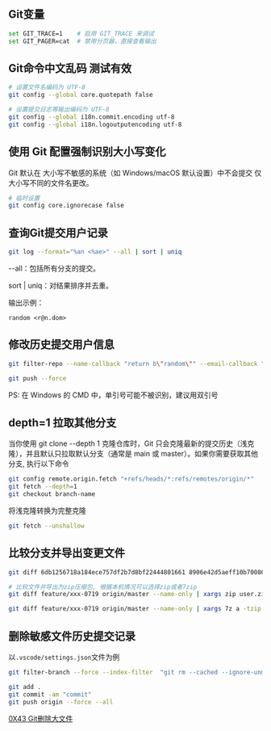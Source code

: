 ## Git变量

```sh
set GIT_TRACE=1    # 启用 GIT_TRACE 来调试
set GIT_PAGER=cat  # 禁用分页器，直接查看输出
```

## Git命令中文乱码 测试有效

```sh
# 设置文件名编码为 UTF-8
git config --global core.quotepath false

# 设置提交日志等输出编码为 UTF-8
git config --global i18n.commit.encoding utf-8
git config --global i18n.logoutputencoding utf-8
```

## 使用 Git 配置强制识别大小写变化
Git 默认在 大小写不敏感的系统（如 Windows/macOS 默认设置）中不会提交 仅大小写不同的文件名更改。

```sh
# 临时设置
git config core.ignorecase false
```

## 查询Git提交用户记录

```sh
git log --format="%an <%ae>" --all | sort | uniq
```

--all：包括所有分支的提交。

sort | uniq：对结果排序并去重。

输出示例：
```
random <r@n.dom>
```

## 修改历史提交用户信息

```sh
git filter-repo --name-callback "return b\"random\"" --email-callback "return b\"r@n.dom\"" --force

git push --force
```

PS: 在 Windows 的 CMD 中，单引号可能不被识别，建议用双引号

## depth=1 拉取其他分支 

当你使用 git clone --depth 1 克隆仓库时，Git 只会克隆最新的提交历史（浅克隆），并且默认只拉取默认分支（通常是 main 或 master）。如果你需要获取其他分支, 执行以下命令

```sh
git config remote.origin.fetch "+refs/heads/*:refs/remotes/origin/*"
git fetch --depth=1
git checkout branch-name
```

将浅克隆转换为完整克隆
```sh
git fetch --unshallow
```

## 比较分支并导出变更文件

```sh
git diff 6db1256718a184ece757df2b7d8bf22444801661 8906e42d5aeff10b70086bd7aece0f3663edbddd --name-only | xargs zip update.zip

# 比较文件并导出为zip压缩包, 根据本机情况可以选择zip或者7zip
git diff feature/xxx-0719 origin/master --name-only | xargs zip user.zip

git diff feature/xxx-0719 origin/master --name-only | xargs 7z a -tzip user.zip
```

## 删除敏感文件历史提交记录
以`.vscode/settings.json`文件为例

```sh
git filter-branch --force --index-filter  "git rm --cached --ignore-unmatch .vscode/settings.json" --prune-empty --tag-name-filter cat -- --all

git add .
git commit -am "commit"
git push origin --force --all
```

 [0X43 Git删除大文件](https://anaer.github.io/blog/post/67.html)  